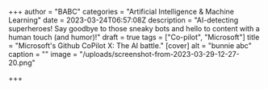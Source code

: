 +++
author = "BABC"
categories = "Artificial Intelligence & Machine Learning"
date = 2023-03-24T06:57:08Z
description = "AI-detecting superheroes! Say goodbye to those sneaky bots and hello to content with a human touch (and humor)!"
draft = true
tags = ["Co-pilot", "Microsoft"]
title = "Microsoft's Github CoPilot X: The AI battle."
[cover]
alt = "bunnie abc"
caption = ""
image = "/uploads/screenshot-from-2023-03-29-12-27-20.png"

+++
